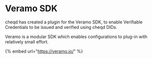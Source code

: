 # Veramo SDK

cheqd has created a plugin for the Veramo SDK, to enable Verifiable Credentials to be issued and verified using cheqd DIDs.&#x20;

Veramo is a modular SDK which enables configurations to plug-in with relatively small effort.

{% embed url="https://veramo.io/" %}
